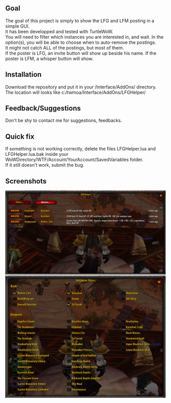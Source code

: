 <h2>Goal</h2>
<p>The goal of this project is simply to show the LFG and LFM posting in a simple GUI.<br>
It has been developped and tested with TurtleWoW.<br>
You will need to filter which instances you are interested in, and wait. In the option(s), you will be able to choose when to auto-remove the postings.<br>
It might not catch ALL of the postings, but most of them.<br>
If the poster is LFG, an invite button will show up beside his name. If the poster is LFM, a whisper button will show.

<h2>Installation</h2>
Download the repository and put it in your /Interface/AddOns/ directory.<br> The location will looks like c:/twmoa/Interface/AddOns/LFGHelper/

<h2>Feedback/Suggestions</h2>
Don't be shy to contact me for suggestions, feedbacks.

<h2>Quick fix</h2>
If something is not working correctly, delete the files LFGHelper.lua and LFGHelper.lua.bak inside your WoWDirectory/WTF/Account/YourAccount/SavedVariables folder.<br>If it still doesn't work, submit the bug.

<h2>Screenshots</h2>
<img src=./images/mainframe.png><br>
<img src=./images/filters.png>